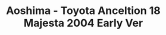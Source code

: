 ---
layout: product
title: "Aoshima - Toyota Anceltion 18 Majesta 2004 Early Ver"
price: "TBA" 
desc: "N/A"
img_path: "/assets/img/AO42359.webp"
brand: "N/A"
available: false
special_offer: false
new: false
soon: false
cat: "010000"
subcat: "013700"
subsubcat: "0N/A"
sifra: "AO42359"
popular: false
---